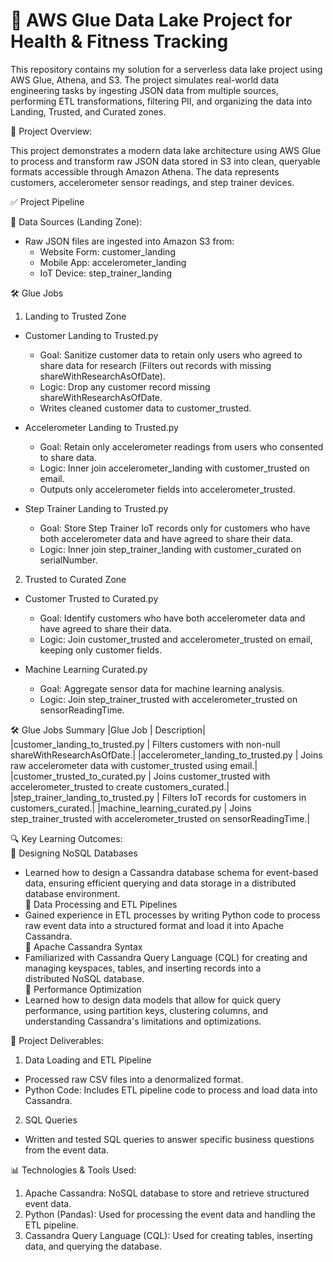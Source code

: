 # 🧠 AWS Glue Data Lake Project for Health & Fitness Tracking
This repository contains my solution for a serverless data lake project using AWS Glue, Athena, and S3. The project simulates real-world data engineering tasks by ingesting JSON data from multiple sources, performing ETL transformations, filtering PII, and organizing the data into Landing, Trusted, and Curated zones.

🚀 Project Overview:<br>

This project demonstrates a modern data lake architecture using AWS Glue to process and transform raw JSON data stored in S3 into clean, queryable formats accessible through Amazon Athena. The data represents customers, accelerometer sensor readings, and step trainer devices.

✅ Project Pipeline <br>

🧾 Data Sources (Landing Zone): <br>
- Raw JSON files are ingested into Amazon S3 from: <br>
    - Website Form: customer_landing <br>
    - Mobile App: accelerometer_landing <br>
    - IoT Device: step_trainer_landing
    
🛠 Glue Jobs
1. Landing to Trusted Zone
- Customer Landing to Trusted.py
    - Goal: Sanitize customer data to retain only users who agreed to share data for research (Filters out records with missing shareWithResearchAsOfDate).
    - Logic: Drop any customer record missing shareWithResearchAsOfDate.
    - Writes cleaned customer data to customer_trusted.

- Accelerometer Landing to Trusted.py
    - Goal: Retain only accelerometer readings from users who consented to share data.
    - Logic: Inner join accelerometer_landing with customer_trusted on email.
    - Outputs only accelerometer fields into accelerometer_trusted.

- Step Trainer Landing to Trusted.py
    - Goal: Store Step Trainer IoT records only for customers who have both accelerometer data and have agreed to share their data.
    - Logic: Inner join step_trainer_landing with customer_curated on serialNumber.

2. Trusted to Curated Zone
- Customer Trusted to Curated.py
    - Goal: Identify customers who have both accelerometer data and have agreed to share their data.
    - Logic: Join customer_trusted and accelerometer_trusted on email, keeping only customer fields.

- Machine Learning Curated.py
    - Goal: Aggregate sensor data for machine learning analysis.
    - Logic: Join step_trainer_trusted with accelerometer_trusted on sensorReadingTime.

🛠 Glue Jobs Summary
|Glue Job | Description|
|customer_landing_to_trusted.py | Filters customers with non-null shareWithResearchAsOfDate.|
|accelerometer_landing_to_trusted.py | Joins raw accelerometer data with customer_trusted using email.|
|customer_trusted_to_curated.py | Joins customer_trusted with accelerometer_trusted to create customers_curated.|
|step_trainer_landing_to_trusted.py | Filters IoT records for customers in customers_curated.|
|machine_learning_curated.py | Joins step_trainer_trusted with accelerometer_trusted on sensorReadingTime.|

🔍 Key Learning Outcomes: <br>
📌 Designing NoSQL Databases <br>
  - Learned how to design a Cassandra database schema for event-based data, ensuring efficient querying and data storage in a distributed     database environment. <br>
📌 Data Processing and ETL Pipelines<br>
  - Gained experience in ETL processes by writing Python code to process raw event data into a structured format and load it into Apache      Cassandra. <br>
📌 Apache Cassandra Syntax<br>
  - Familiarized with Cassandra Query Language (CQL) for creating and managing keyspaces, tables, and inserting records into a      
    distributed NoSQL database. <br>
📌 Performance Optimization <br>
  - Learned how to design data models that allow for quick query performance, using partition keys, clustering columns, and understanding     Cassandra's limitations and optimizations. <br>

📂 Project Deliverables:<br>
1. Data Loading and ETL Pipeline
  - Processed raw CSV files into a denormalized format.
  - Python Code: Includes ETL pipeline code to process and load data into Cassandra.
2. SQL Queries
  - Written and tested SQL queries to answer specific business questions from the event data.

📊 Technologies & Tools Used: <br>
1. Apache Cassandra: NoSQL database to store and retrieve structured event data.
2. Python (Pandas): Used for processing the event data and handling the ETL pipeline.
3. Cassandra Query Language (CQL): Used for creating tables, inserting data, and querying the database.
